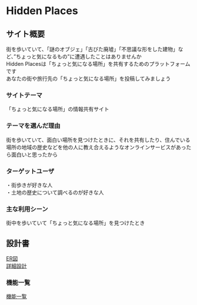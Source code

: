 # Hidden Places

## サイト概要
街を歩いていて、「謎のオブジェ」「古びた廃墟」「不思議な形をした建物」など、”ちょっと気になるもの”に遭遇したことはありませんか  
Hidden Placesは「ちょっと気になる場所」を共有するためのプラットフォームです  
あなたの街や旅行先の「ちょっと気になる場所」を投稿してみましょう  

### サイトテーマ
「ちょっと気になる場所」の情報共有サイト  

### テーマを選んだ理由
街を歩いていて、面白い場所を見つけたときに、それを共有したり、住んでいる場所の地域の歴史などを他の人に教え合えるようなオンラインサービスがあったら面白いと思ったから  

### ターゲットユーザ
・街歩きが好きな人  
・土地の歴史について調べるのが好きな人  

### 主な利用シーン
街中を歩いていて「ちょっと気になる場所」を見つけたとき  

## 設計書
[ER図](https://drive.google.com/file/d/1cAzCP7iFitrO5zs94KPoAAv97yhw5ULA/view?usp=sharing)  
[詳細設計](https://drive.google.com/file/d/1_teQQ9DoNdQV1TIHEWPEiDMRocEtLuar/view?usp=sharing)

### 機能一覧
[機能一覧](https://docs.google.com/spreadsheets/d/1oNNkIfZWSVxVrWlyEoB7nQrzo5mfCyhvXaCW8TyWTbk/edit?usp=sharing)  
